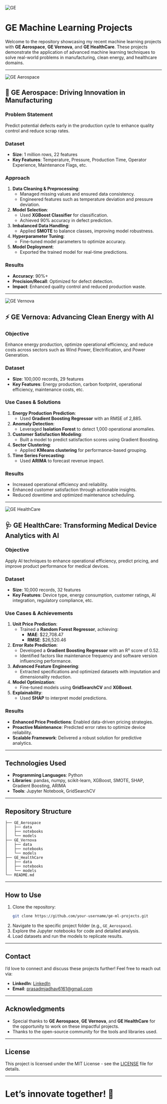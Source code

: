 ![GE](https://upload.wikimedia.org/wikipedia/commons/thumb/f/ff/General_Electric_logo.svg/220px-General_Electric_logo.svg.png)

# GE Machine Learning Projects

Welcome to the repository showcasing my recent machine learning projects with **GE Aerospace**, **GE Vernova**, and **GE HealthCare**. These projects demonstrate the application of advanced machine learning techniques to solve real-world problems in manufacturing, clean energy, and healthcare domains.

---

![GE Aerospace](https://upload.wikimedia.org/wikipedia/commons/thumb/2/2e/GE_Aerospace_logo.svg/512px-GE_Aerospace_logo.svg.png)

## 🚀 GE Aerospace: Driving Innovation in Manufacturing

### Problem Statement
Predict potential defects early in the production cycle to enhance quality control and reduce scrap rates.

### Dataset
- **Size**: 1 million rows, 22 features
- **Key Features**: Temperature, Pressure, Production Time, Operator Experience, Maintenance Flags, etc.

### Approach
1. **Data Cleaning & Preprocessing**:
   - Managed missing values and ensured data consistency.
   - Engineered features such as temperature deviation and pressure deviation.
2. **Model Selection**:
   - Used **XGBoost Classifier** for classification.
   - Achieved 90% accuracy in defect prediction.
3. **Imbalanced Data Handling**:
   - Applied **SMOTE** to balance classes, improving model robustness.
4. **Hyperparameter Tuning**:
   - Fine-tuned model parameters to optimize accuracy.
5. **Model Deployment**:
   - Exported the trained model for real-time predictions.

### Results
- **Accuracy**: 90%+
- **Precision/Recall**: Optimized for defect detection.
- **Impact**: Enhanced quality control and reduced production waste.

---

![GE Vernova](https://upload.wikimedia.org/wikipedia/commons/thumb/6/65/GE_Vernova_logo.svg/512px-GE_Vernova_logo.svg.png?20240402203816)

## ⚡ GE Vernova: Advancing Clean Energy with AI

### Objective
Enhance energy production, optimize operational efficiency, and reduce costs across sectors such as Wind Power, Electrification, and Power Generation.

### Dataset
- **Size**: 100,000 records, 29 features
- **Key Features**: Energy production, carbon footprint, operational efficiency, maintenance costs, etc.

### Use Cases & Solutions
1. **Energy Production Prediction**:
   - Used **Gradient Boosting Regressor** with an RMSE of 2,885.
2. **Anomaly Detection**:
   - Leveraged **Isolation Forest** to detect 1,000 operational anomalies.
3. **Customer Satisfaction Modeling**:
   - Built a model to predict satisfaction scores using Gradient Boosting.
4. **Sector Clustering**:
   - Applied **KMeans clustering** for performance-based grouping.
5. **Time Series Forecasting**:
   - Used **ARIMA** to forecast revenue impact.

### Results
- Increased operational efficiency and reliability.
- Enhanced customer satisfaction through actionable insights.
- Reduced downtime and optimized maintenance scheduling.

---

![GE HealthCare](https://upload.wikimedia.org/wikipedia/commons/thumb/d/d9/GE_HealthCare_logo_2023.png/800px-GE_HealthCare_logo_2023.png)

## 🩺 GE HealthCare: Transforming Medical Device Analytics with AI

### Objective
Apply AI techniques to enhance operational efficiency, predict pricing, and improve product performance for medical devices.

### Dataset
- **Size**: 10,000 records, 32 features
- **Key Features**: Device type, energy consumption, customer ratings, AI integration, regulatory compliance, etc.

### Use Cases & Achievements
1. **Unit Price Prediction**:
   - Trained a **Random Forest Regressor**, achieving:
     - **MAE**: $22,708.47
     - **RMSE**: $26,520.46
2. **Error Rate Prediction**:
   - Developed a **Gradient Boosting Regressor** with an R² score of 0.52.
   - Identified factors like maintenance frequency and software version influencing performance.
3. **Advanced Feature Engineering**:
   - Extracted specifications and optimized datasets with imputation and dimensionality reduction.
4. **Model Optimization**:
   - Fine-tuned models using **GridSearchCV** and **XGBoost**.
5. **Explainability**:
   - Used **SHAP** to interpret model predictions.

### Results
- **Enhanced Price Predictions**: Enabled data-driven pricing strategies.
- **Proactive Maintenance**: Predicted error rates to optimize device reliability.
- **Scalable Framework**: Delivered a robust solution for predictive analytics.

---

## Technologies Used
- **Programming Languages**: Python
- **Libraries**: pandas, numpy, scikit-learn, XGBoost, SMOTE, SHAP, Gradient Boosting, ARIMA
- **Tools**: Jupyter Notebook, GridSearchCV

---

## Repository Structure
```
├── GE_Aerospace
│   ├── data
│   ├── notebooks
│   └── models
├── GE_Vernova
│   ├── data
│   ├── notebooks
│   └── models
├── GE_HealthCare
│   ├── data
│   ├── notebooks
│   └── models
└── README.md
```

---

## How to Use
1. Clone the repository:
   ```bash
   git clone https://github.com/your-username/ge-ml-projects.git
   ```
2. Navigate to the specific project folder (e.g., `GE_Aerospace`).
3. Explore the Jupyter notebooks for code and detailed analysis.
4. Load datasets and run the models to replicate results.

---

## Contact
I’d love to connect and discuss these projects further! Feel free to reach out via:
- **LinkedIn**: [LinkedIn](https://linkedin.comin/prasadmjadhav2)
- **Email**: prasadmjadhav6161@gmail.com

---

## Acknowledgments
- Special thanks to **GE Aerospace**, **GE Vernova**, and **GE HealthCare** for the opportunity to work on these impactful projects.
- Thanks to the open-source community for the tools and libraries used.

---

## License
This project is licensed under the MIT License - see the [LICENSE](LICENSE) file for details.

---

# Let’s innovate together! 🚀
